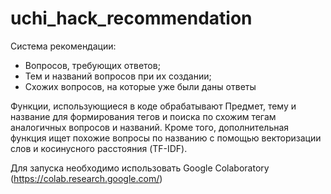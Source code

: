 # uchi_hack_recommendation
Система рекомендации: 
- Вопросов, требующих ответов;
- Тем и названий вопросов при их создании;
- Схожих вопросов, на которые уже были даны ответы

Функции, использующиеся в коде обрабатывают Предмет, тему и название для формирования тегов и поиска по схожим тегам аналогичных вопросов и названий.
Кроме того, дополнительная функция ищет похожие вопросы по названию с помощью векторизации слов и косинусного расстояния (TF-IDF).

Для запуска необходимо использовать Google Colaboratory (https://colab.research.google.com/)
